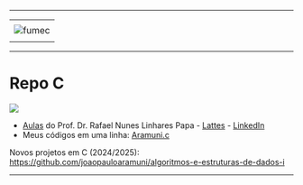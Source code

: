 -----

<div align="center">
    <table>
        <tr>
         <td align="center"></td>
        </tr> 
        <tr>
            <td>
                <img alt="fumec" src="https://joaopauloaramuni.github.io/image/fumec-logo.jpg?raw=true"/>
            </td>
        </tr>
        <tr>
            <td align="center"></td>
        </tr> 
    </table>
</div>

-----

# Repo C

<img src="https://joaopauloaramuni.github.io/c-imgs/site_c.png"/>

- <a href="https://github.com/joaopauloaramuni/c/tree/main/Site%20C/pdf">Aulas</a> do Prof. Dr. Rafael Nunes Linhares Papa - <a href="http://lattes.cnpq.br/7047033804750383">Lattes</a> - <a href="https://www.linkedin.com/in/rafael-papa-4b16a510/">LinkedIn</a>
- Meus códigos em uma linha: <a href="https://github.com/joaopauloaramuni/c/blob/main/PROJETOS/Aramuni.c">Aramuni.c</a>


Novos projetos em C (2024/2025): https://github.com/joaopauloaramuni/algoritmos-e-estruturas-de-dados-i

-----
